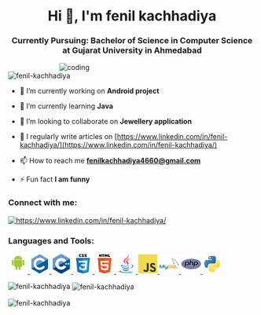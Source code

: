 <h1 align="center">Hi 👋, I'm fenil kachhadiya</h1>
<h3 align="center">Currently Pursuing: Bachelor of Science in Computer Science at Gujarat University in Ahmedabad</h3>

<img align="right" alt="coding" width="400" src="https://www.google.com/url?sa=i&url=https%3A%2F%2Ficonscout.com%2Flottie-animations%2Fprogrammer&psig=AOvVaw1C9w1HBPLJ5vvfVDRHTv6N&ust=1724652930471000&source=images&cd=vfe&opi=89978449&ved=0CBMQjRxqFwoTCNCx5Km_j4gDFQAAAAAdAAAAABAE">
<p align="left"> <img src="https://komarev.com/ghpvc/?username=fenil-kachhadiya&label=Profile%20views&color=0e75b6&style=flat" alt="fenil-kachhadiya" /> </p>

- 🔭 I’m currently working on **Android project**

- 🌱 I’m currently learning **Java**

- 👯 I’m looking to collaborate on **Jewellery application**

- 📝 I regularly write articles on [https://www.linkedin.com/in/fenil-kachhadiya/](https://www.linkedin.com/in/fenil-kachhadiya/)

- 📫 How to reach me **fenilkachhadiya4660@gmail.com**

- ⚡ Fun fact **I am funny**

<h3 align="left">Connect with me:</h3>
<p align="left">
<a href="https://linkedin.com/in/https://www.linkedin.com/in/fenil-kachhadiya/" target="blank"><img align="center" src="https://raw.githubusercontent.com/rahuldkjain/github-profile-readme-generator/master/src/images/icons/Social/linked-in-alt.svg" alt="https://www.linkedin.com/in/fenil-kachhadiya/" height="30" width="40" /></a>
</p>

<h3 align="left">Languages and Tools:</h3>
<p align="left"> <a href="https://developer.android.com" target="_blank" rel="noreferrer"> <img src="https://raw.githubusercontent.com/devicons/devicon/master/icons/android/android-original-wordmark.svg" alt="android" width="40" height="40"/> </a> <a href="https://www.cprogramming.com/" target="_blank" rel="noreferrer"> <img src="https://raw.githubusercontent.com/devicons/devicon/master/icons/c/c-original.svg" alt="c" width="40" height="40"/> </a> <a href="https://www.w3schools.com/cpp/" target="_blank" rel="noreferrer"> <img src="https://raw.githubusercontent.com/devicons/devicon/master/icons/cplusplus/cplusplus-original.svg" alt="cplusplus" width="40" height="40"/> </a> <a href="https://www.w3schools.com/css/" target="_blank" rel="noreferrer"> <img src="https://raw.githubusercontent.com/devicons/devicon/master/icons/css3/css3-original-wordmark.svg" alt="css3" width="40" height="40"/> </a> <a href="https://www.w3.org/html/" target="_blank" rel="noreferrer"> <img src="https://raw.githubusercontent.com/devicons/devicon/master/icons/html5/html5-original-wordmark.svg" alt="html5" width="40" height="40"/> </a> <a href="https://www.java.com" target="_blank" rel="noreferrer"> <img src="https://raw.githubusercontent.com/devicons/devicon/master/icons/java/java-original.svg" alt="java" width="40" height="40"/> </a> <a href="https://developer.mozilla.org/en-US/docs/Web/JavaScript" target="_blank" rel="noreferrer"> <img src="https://raw.githubusercontent.com/devicons/devicon/master/icons/javascript/javascript-original.svg" alt="javascript" width="40" height="40"/> </a> <a href="https://www.mysql.com/" target="_blank" rel="noreferrer"> <img src="https://raw.githubusercontent.com/devicons/devicon/master/icons/mysql/mysql-original-wordmark.svg" alt="mysql" width="40" height="40"/> </a> <a href="https://www.php.net" target="_blank" rel="noreferrer"> <img src="https://raw.githubusercontent.com/devicons/devicon/master/icons/php/php-original.svg" alt="php" width="40" height="40"/> </a> <a href="https://www.python.org" target="_blank" rel="noreferrer"> <img src="https://raw.githubusercontent.com/devicons/devicon/master/icons/python/python-original.svg" alt="python" width="40" height="40"/> </a> </p>

<p><img align="left" src="https://github-readme-stats.vercel.app/api/top-langs?username=fenil-kachhadiya&show_icons=true&locale=en&layout=compact" alt="fenil-kachhadiya" /></p>

<p>&nbsp;<img align="center" src="https://github-readme-stats.vercel.app/api?username=fenil-kachhadiya&show_icons=true&locale=en" alt="fenil-kachhadiya" /></p>

<p><img align="center" src="https://github-readme-streak-stats.herokuapp.com/?user=fenil-kachhadiya&" alt="fenil-kachhadiya" /></p>
